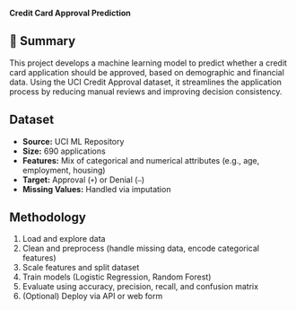 **Credit Card Approval Prediction**

## 📌 Summary
This project develops a machine learning model to predict whether a credit card application should be approved, based on demographic and financial data. Using the UCI Credit Approval dataset, it streamlines the application process by reducing manual reviews and improving decision consistency.

## Dataset

- **Source:** UCI ML Repository  
- **Size:** 690 applications  
- **Features:** Mix of categorical and numerical attributes (e.g., age, employment, housing)  
- **Target:** Approval (`+`) or Denial (`–`)  
- **Missing Values:** Handled via imputation  

## Methodology

1. Load and explore data  
2. Clean and preprocess (handle missing data, encode categorical features)  
3. Scale features and split dataset  
4. Train models (Logistic Regression, Random Forest)  
5. Evaluate using accuracy, precision, recall, and confusion matrix  
6. (Optional) Deploy via API or web form  

